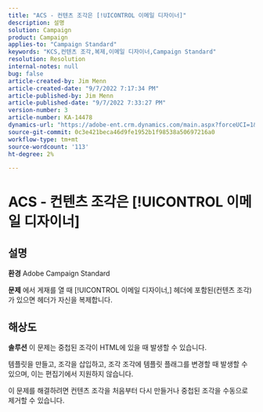 ```yaml
---
title: "ACS - 컨텐츠 조각은 [!UICONTROL 이메일 디자이너]"
description: 설명
solution: Campaign
product: Campaign
applies-to: "Campaign Standard"
keywords: "KCS,컨텐츠 조각,복제,이메일 디자이너,Campaign Standard"
resolution: Resolution
internal-notes: null
bug: false
article-created-by: Jim Menn
article-created-date: "9/7/2022 7:17:34 PM"
article-published-by: Jim Menn
article-published-date: "9/7/2022 7:33:27 PM"
version-number: 3
article-number: KA-14478
dynamics-url: "https://adobe-ent.crm.dynamics.com/main.aspx?forceUCI=1&pagetype=entityrecord&etn=knowledgearticle&id=2ce9b3b5-e12e-ed11-9db1-0022480866ad"
source-git-commit: 0c3e421beca46d9fe1952b1f98538a50697216a0
workflow-type: tm+mt
source-wordcount: '113'
ht-degree: 2%

---
```


# ACS - 컨텐츠 조각은 [!UICONTROL 이메일 디자이너]

## 설명


<b>환경</b>
Adobe Campaign Standard

<b>문제</b>
에서 게재를 열 때 [!UICONTROL 이메일 디자이너,] 헤더에 포함된(컨텐츠 조각)가 있으면 헤더가 자신을 복제합니다.


## 해상도


<b>솔루션</b>
이 문제는 중첩된 조각이 HTML에 있을 때 발생할 수 있습니다.

템플릿을 만들고, 조각을 삽입하고, 조각 조각에 템플릿 플래그를 변경할 때 발생할 수 있으며, 이는 편집기에서 지원하지 않습니다.

이 문제를 해결하려면 컨텐츠 조각을 처음부터 다시 만들거나 중첩된 조각을 수동으로 제거할 수 있습니다.
